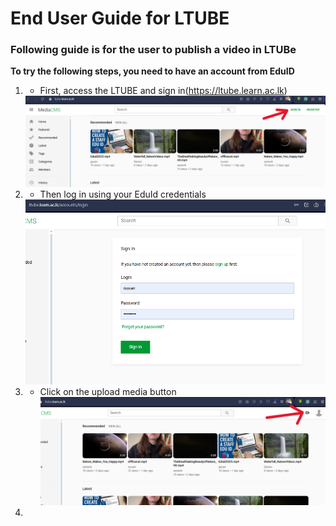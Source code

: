 # End User Guide for LTUBE

### Following guide is for the user to publish a video in LTUBe

**To try the following steps, you need to have an account from EduID**
1. * First, access the LTUBE and sign in(https://ltube.learn.ac.lk)
   <img src="https://github.com/LEARN-LK/LTUBE/blob/main/images/000%20not%20signed%20in%20page.png">
2. * Then log in using your EduId credentials
   <img src="https://github.com/LEARN-LK/LTUBE/blob/main/images/001%20log%20in%20page.png">
4. * Click on the upload media button
     <img src="https://github.com/LEARN-LK/LTUBE/blob/main/images/002%20Click%20on%20Upload%20media%20button.png">
5. 

